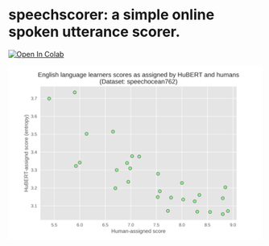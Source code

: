 # speechscorer: a simple online spoken utterance scorer.
[![Open In Colab](https://colab.research.google.com/assets/colab-badge.svg)](https://colab.research.google.com/github/yaya-sy/speechscorer/blob/main/demo/speechscorer.ipynb)

<p align="center">
    <img width="580" alt="speechocean correlations" src="plots/hubert-mlm-scorer.png">
</p>
